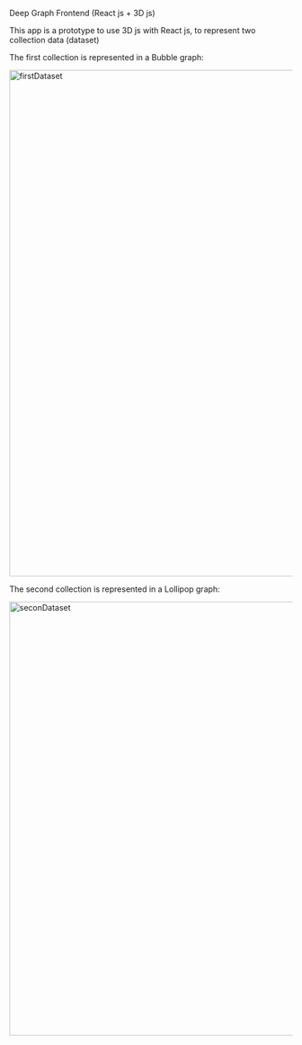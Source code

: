 Deep Graph Frontend (React js + 3D js)

This app is a prototype to use 3D js with React js, to represent two collection data (dataset)

The first collection is represented in a Bubble graph:

<img width="901" alt="firstDataset" src="https://user-images.githubusercontent.com/11214502/174419494-9de04056-a026-420e-b6fe-7023b5167ccd.png">

The second collection is represented in a Lollipop graph:

<img width="772" alt="seconDataset" src="https://user-images.githubusercontent.com/11214502/174419520-300c0875-40af-42f0-9b2a-8e62bddd8ffd.png">
